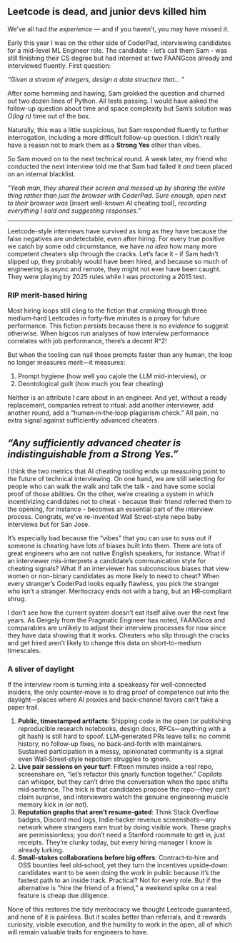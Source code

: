 ## **Leetcode is dead, and junior devs killed him**

We’ve all had *the experience* — and if you haven’t, you may have missed it.

Early this year I was on the other side of CoderPad, interviewing candidates for a mid-level ML Engineer role. The candidate \- let’s call them Sam \- was still finishing their CS degree but had interned at two FAANGcos already and interviewed fluently. First question:

*“Given a stream of integers, design a data structure that… ”*

After some hemming and hawing, Sam grokked the question and churned out two dozen lines of Python. All tests passing. I would have asked the follow-up question about time and space complexity but Sam’s solution was *O(log n)* time out of the box.

Naturally, this was a little suspicious, but Sam responded fluently to further interrogation, including a more difficult follow-up question. I didn’t really have a reason not to mark them as a **Strong Yes** other than vibes.

So Sam moved on to the next technical round. A week later, my friend who conducted the next interview told me that Sam had failed it *and* been placed on an internal blacklist.

*“Yeah man, they shared their screen and messed up by sharing the entire thing rather than just the browser with CoderPad. Sure enough, open next to their browser was* \[insert well-known AI cheating tool\], *recording everything I said and suggesting responses.”*

---

Leetcode-style interviews have survived as long as they have because the false negatives are undetectable, even after hiring. For every true positive we catch by some odd circumstance, we have *no idea* how many more competent cheaters slip through the cracks. Let’s face it \- if Sam hadn’t slipped up, they probably would have been hired, and because so much of engineering is async and remote, they might not ever have been caught. They were playing by 2025 rules while I was proctoring a 2015 test.

### RIP merit-based hiring

Most hiring loops still cling to the fiction that cranking through three medium‑hard Leetcodes in forty‑five minutes is a proxy for future performance. This fiction persists because there is no *evidence* to suggest otherwise. When bigcos run analyses of how interview performance correlates with job performance, there’s a decent R^2\!

But when the tooling can nail those prompts faster than any human, the loop no longer measures merit—it measures:

1. Prompt hygiene (how well you cajole the LLM mid-interview), or  
2. Deontological guilt (how much you fear cheating)

Neither is an attribute I care about in an engineer. And yet, without a ready replacement, companies retreat to ritual: add another interviewer, add another round, add a “human‑in‑the‑loop plagiarism check.” All pain, no extra signal against sufficiently advanced cheaters.

## ***“Any sufficiently advanced cheater is indistinguishable from a Strong Yes.”***

I think the two metrics that AI cheating tooling ends up measuring point to the future of technical interviewing. On one hand, we are still selecting for people who can walk the walk and talk the talk \- and have some social proof of those abilities. On the other, we’re creating a system in which incentivizing candidates not to cheat \- because their friend referred them to the opening, for instance \- becomes an essential part of the interview process. Congrats, we’ve re-invented Wall Street-style nepo baby interviews but for San Jose.

It’s especially bad because the “vibes” that you can use to suss out if someone is cheating have lots of biases built into them. There are lots of great engineers who are not native English speakers, for instance. What if an interviewer mis-interprets a candidate’s communication style for cheating signals? What if an interviewer has subconscious biases that view women or non-binary candidates as more likely to need to cheat? When every stranger’s CoderPad looks equally flawless, you pick the stranger who isn’t a stranger. Meritocracy ends not with a bang, but an HR‑compliant shrug.

I don’t see how the current system doesn’t eat itself alive over the next few years. As Gergely from the Pragmatic Engineer has noted, FAANGcos and comparables are unlikely to adjust their interview processes for now since they have data showing that it works. Cheaters who slip through the cracks and get hired aren’t likely to change this data on short-to-medium timescales.

### A sliver of daylight

If the interview room is turning into a speakeasy for well‑connected insiders, the only counter‑move is to drag proof of competence out into the daylight—places where AI proxies and back‑channel favors can’t fake a paper trail.

1. **Public, timestamped artifacts**: Shipping code in the open (or publishing reproducible research notebooks, design docs, RFCs—anything with a git hash) is still hard to spoof. LLM‑generated PRs leave tells: no commit history, no follow‑up fixes, no back‑and‑forth with maintainers. Sustained participation in a messy, opinionated community is a signal even Wall‑Street‑style nepotism struggles to ignore.  
2. **Live pair sessions on your turf**: Fifteen minutes inside a real repo, screenshare on, “let’s refactor this gnarly function together.” Copilots can whisper, but they can’t drive the conversation when the spec shifts mid‑sentence. The trick is that candidates propose the repo—they can’t claim surprise, and interviewers watch the genuine engineering muscle memory kick in (or not).  
3. **Reputation graphs that aren’t resume‑gated**: Think Stack Overflow badges, Discord mod logs, Indie‑hacker revenue screenshots—any network where strangers earn trust by doing visible work. These graphs are permissionless; you don’t need a Stanford roommate to get in, just receipts. They’re clunky today, but every hiring manager I know is already lurking.  
4. **Small‑stakes collaborations before big offers**: Contract‑to‑hire and OSS bounties feel old‑school, yet they turn the incentives upside‑down: candidates want to be seen doing the work in public because it’s the fastest path to an inside track. Practical? Not for every role. But if the alternative is “hire the friend of a friend,” a weekend spike on a real feature is cheap due diligence.

None of this restores the tidy meritocracy we thought Leetcode guaranteed, and none of it is painless. But it scales better than referrals, and it rewards curiosity, visible execution, and the humility to work in the open, all of which will remain valuable traits for engineers to have.